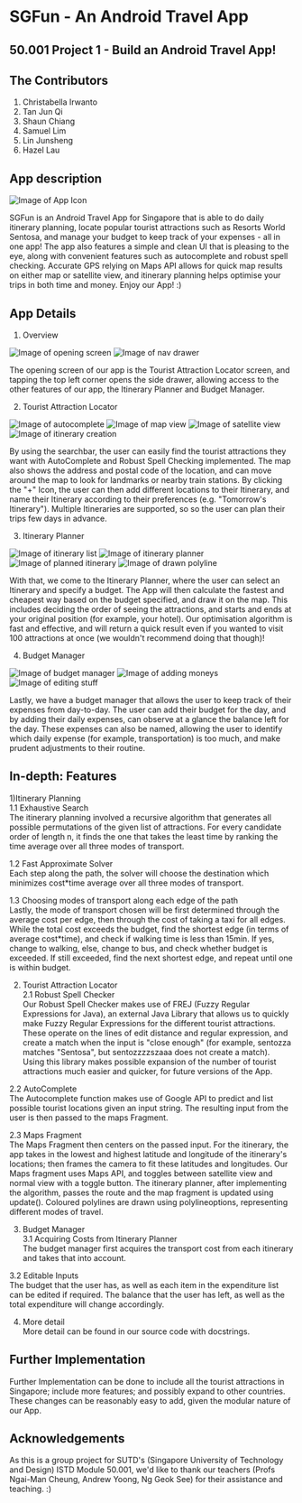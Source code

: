 # SGFun - An Android Travel App
50.001 Project 1 - Build an Android Travel App!
----

## The Contributors 
1. Christabella Irwanto 
2. Tan Jun Qi 
3. Shaun Chiang 
4. Samuel Lim 
5. Lin Junsheng 
6. Hazel Lau 

## App description

![Image of App Icon](https://github.com/tjjjwxzq/Android-TravelApp/blob/master/TravelApp_tjjjwxzq/app/src/main/res/drawable/launcher_icon_highres.png)

SGFun is an Android Travel App for Singapore that is able to do daily itinerary planning, locate popular tourist attractions such as Resorts World Sentosa, and manage your budget to keep track of your expenses - all in one app! The app also features a simple and clean UI that is pleasing to the eye, along with convenient features such as autocomplete and robust spell checking. Accurate GPS relying on Maps API allows for quick map results on either map or satellite view, and itinerary planning helps optimise your trips in both time and money. Enjoy our App! :)

## App Details
1) Overview <br />

![Image of opening screen](https://github.com/tjjjwxzq/Android-TravelApp/blob/master/screenshots/resized/photo127526564546062305.jpg)
![Image of nav drawer](https://github.com/tjjjwxzq/Android-TravelApp/blob/master/screenshots/resized/photo127526564546062301.jpg)

The opening screen of our app is the Tourist Attraction Locator screen, and tapping the top left corner opens the side drawer, allowing access to the other features of our app, the Itinerary Planner and Budget Manager.

2) Tourist Attraction Locator <br />

![Image of autocomplete](https://github.com/tjjjwxzq/Android-TravelApp/blob/master/screenshots/resized/photo127526564546062293.jpg)
![Image of map view](https://github.com/tjjjwxzq/Android-TravelApp/blob/master/screenshots/resized/photo127526564546062300.jpg) 
![Image of satellite view](https://github.com/tjjjwxzq/Android-TravelApp/blob/master/screenshots/resized/photo127526564546062306.jpg)
![Image of itinerary creation](https://github.com/tjjjwxzq/Android-TravelApp/blob/master/screenshots/resized/photo127526564546062292.jpg) 


By using the searchbar, the user can easily find the tourist attractions they want with AutoComplete and Robust Spell Checking implemented. The map also shows the address and postal code of the location, and can move around the map to look for landmarks or nearby train stations. By clicking the "+" Icon, the user can then add different locations to their Itinerary, and name their Itinerary according to their preferences (e.g. "Tomorrow's Itinerary"). Multiple Itineraries are supported, so so the user can plan their trips few days in advance.

3) Itinerary Planner <br />

![Image of itinerary list](https://github.com/tjjjwxzq/Android-TravelApp/blob/master/screenshots/resized/photo127526564546062298.jpg) 
![Image of itinerary planner](https://github.com/tjjjwxzq/Android-TravelApp/blob/master/screenshots/resized/photo127526564546062295.jpg)
![Image of planned itinerary](https://github.com/tjjjwxzq/Android-TravelApp/blob/master/screenshots/resized/photo127526564546062290.jpg)
![Image of drawn polyline](https://github.com/tjjjwxzq/Android-TravelApp/blob/master/screenshots/resized/photo127526564546062308.jpg)

With that, we come to the Itinerary Planner, where the user can select an Itinerary and specify a budget. The App will then calculate the fastest and cheapest way based on the budget specified, and draw it on the map. This includes deciding the order of seeing the attractions, and starts and ends at your original position (for example, your hotel). Our optimisation algorithm is fast and effective, and will return a quick result even if you wanted to visit 100 attractions at once (we wouldn't recommend doing that though)!

4) Budget Manager <br />

![Image of budget manager](https://github.com/tjjjwxzq/Android-TravelApp/blob/master/screenshots/resized/photo127526564546062307.jpg)
![Image of adding moneys](https://github.com/tjjjwxzq/Android-TravelApp/blob/master/screenshots/resized/photo127526564546062303.jpg)
![Image of editing stuff](https://github.com/tjjjwxzq/Android-TravelApp/blob/master/screenshots/resized/photo127526564546062302.jpg)

Lastly, we have a budget manager that allows the user to keep track of their expenses from day-to-day. The user can add their budget for the day, and by adding their daily expenses, can observe at a glance the balance left for the day. These expenses can also be named, allowing the user to identify which daily expense (for example, transportation) is too much, and make prudent adjustments to their routine.

## In-depth: Features
1)Itinerary Planning <br />
1.1 Exhaustive Search <br />
The itinerary planning involved a recursive algorithm that generates all possible permutations of the given list of attractions. For every candidate order of length n, it finds the one that takes the least time by ranking the time average over all three modes of transport. 

1.2 Fast Approximate Solver <br />
Each step along the path, the solver will choose the destination which minimizes cost*time average over all three modes of transport.

1.3 Choosing modes of transport along each edge of the path <br />
Lastly, the mode of transport chosen will be first determined through the average cost per edge, then through the cost of taking a taxi for all edges. While the total cost exceeds the budget, find the shortest edge (in terms of average cost*time), and check if walking time is less than 15min. If yes, change to walking, else, change to bus, and check whether budget is exceeded. If still exceeded, find the next shortest edge, and repeat until one is within budget.

2) Tourist Attraction Locator <br />
2.1 Robust Spell Checker <br />
Our Robust Spell Checker makes use of FREJ (Fuzzy Regular Expressions for Java), an external Java Library that allows us to quickly make Fuzzy Regular Expressions for the different tourist attractions. These operate on the lines of edit distance and regular expression, and create a match when the input is "close enough" (for example, sentozza matches "Sentosa", but sentozzzzszaaa does not create a match). Using this library makes possible expansion of the number of tourist attractions much easier and quicker, for future versions of the App.

2.2 AutoComplete <br />
The Autocomplete function makes use of Google API to predict and list possible tourist locations given an input string. The resulting input from the user is then passed to the maps Fragment.

2.3 Maps Fragment <br />
The Maps Fragment then centers on the passed input. For the itinerary, the app takes in the lowest and highest latitude and longitude of the itinerary's locations; then frames the camera to fit these latitudes and longitudes. Our Maps fragment uses Maps API, and toggles between satellite view and normal view with a toggle button. The itinerary planner, after implementing the algorithm, passes the route and the map fragment is updated using update(). Coloured polylines are drawn using polylineoptions, representing different modes of travel. 


3) Budget Manager <br />
3.1 Acquiring Costs from Itinerary Planner <br />
The budget manager first acquires the transport cost from each itinerary and takes that into account. 

3.2 Editable Inputs <br /> 
The budget that the user has, as well as each item in the expenditure list can be edited if required. The balance that the user has left, as well as the total expenditure will change accordingly. 

4) More detail <br />
More detail can be found in our source code with docstrings. 

## Further Implementation
Further Implementation can be done to include all the tourist attractions in Singapore; include more features; and possibly expand to other countries. These changes can be reasonably easy to add, given the modular nature of our App. 

## Acknowledgements
As this is a group project for SUTD's (Singapore University of Technology and Design) ISTD Module 50.001, we'd like to thank our teachers (Profs Ngai-Man Cheung, Andrew Yoong, Ng Geok See) for their assistance and teaching. :) 

